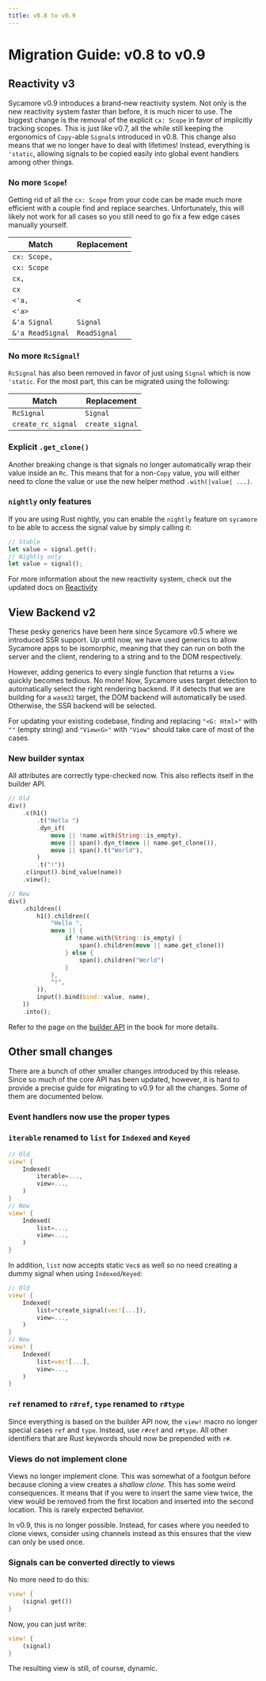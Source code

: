 ```yaml
---
title: v0.8 to v0.9
---
```


# Migration Guide: v0.8 to v0.9

## Reactivity v3

Sycamore v0.9 introduces a brand-new reactivity system. Not only is the new
reactivity system faster than before, it is much nicer to use. The biggest
change is the removal of the explicit `cx: Scope` in favor of implicitly
tracking scopes. This is just like v0.7, all the while still keeping the
ergonomics of `Copy`-able `Signal`s introduced in v0.8. This change also means
that we no longer have to deal with lifetimes! Instead, everything is `'static`,
allowing signals to be copied easily into global event handlers among other
things.

### No more `Scope`!

Getting rid of all the `cx: Scope` from your code can be made much more
efficient with a couple find and replace searches. Unfortunately, this will
likely not work for all cases so you still need to go fix a few edge cases
manually yourself.

| Match            | Replacement  |
| ---------------- | ------------ |
| `cx: Scope,`     | ` `          |
| `cx: Scope`      | ` `          |
| `cx,`            | ` `          |
| `cx`             | ` `          |
| `<'a,`           | `<`          |
| `<'a>`           | ` `          |
| `&'a Signal`     | `Signal`     |
| `&'a ReadSignal` | `ReadSignal` |

### No more `RcSignal`!

`RcSignal` has also been removed in favor of just using `Signal` which is now
`'static`. For the most part, this can be migrated using the following:

| Match              | Replacement     |
| ------------------ | --------------- |
| `RcSignal`         | `Signal`        |
| `create_rc_signal` | `create_signal` |

### Explicit `.get_clone()`

Another breaking change is that signals no longer automatically wrap their value
inside an `Rc`. This means that for a non-`Copy` value, you will either need to
clone the value or use the new helper method `.with(|value| ...)`.

### `nightly` only features

If you are using Rust nightly, you can enable the `nightly` feature on
`sycamore` to be able to access the signal value by simply calling it:

```rust
// Stable
let value = signal.get();
// Nightly only
let value = signal();
```

For more information about the new reactivity system, check out the updated docs
on [Reactivity](/book/introduction/adding-state)

## View Backend v2

These pesky generics have been here since Sycamore v0.5 where we introduced SSR
support. Up until now, we have used generics to allow Sycamore apps to be
isomorphic, meaning that they can run on both the server and the client,
rendering to a string and to the DOM respectively.

However, adding generics to every single function that returns a `View` quickly
becomes tedious. No more! Now, Sycamore uses target detection to automatically
select the right rendering backend. If it detects that we are building for a
`wasm32` target, the DOM backend will automatically be used. Otherwise, the SSR
backend will be selected.

For updating your existing codebase, finding and replacing `"<G: Html>"` with
`""` (empty string) and `"View<G>"` with `"View"` should take care of most of
the cases.

### New builder syntax

All attributes are correctly type-checked now. This also reflects itself in the
builder API.

```rust
// Old
div()
    .c(h1()
        .t("Hello ")
        .dyn_if(
            move || !name.with(String::is_empty),
            move || span().dyn_t(move || name.get_clone()),
            move || span().t("World"),
        )
        .t("!"))
    .c(input().bind_value(name))
    .view();

// New
div()
    .children((
        h1().children((
            "Hello ",
            move || {
                if !name.with(String::is_empty) {
                    span().children(move || name.get_clone())
                } else {
                    span().children("World")
                }
            },
            "!",
        )),
        input().bind(bind::value, name),
    ))
    .into();
```

Refer to the page on the [builder API](/book/guide/view-builder) in the book for
more details.

## Other small changes

There are a bunch of other smaller changes introduced by this release. Since so
much of the core API has been updated, however, it is hard to provide a precise
guide for migrating to v0.9 for all the changes. Some of them are documented
below.

### Event handlers now use the proper types

### `iterable` renamed to `list` for `Indexed` and `Keyed`

```rust
// Old
view! {
    Indexed(
        iterable=...,
        view=...,
    )
}
// New
view! {
    Indexed(
        list=...,
        view=...,
    )
}
```

In addition, `list` now accepts static `Vec`s as well so no need creating a
dummy signal when using `Indexed`/`Keyed`:

```rust
// Old
view! {
    Indexed(
        list=*create_signal(vec![...]),
        view=...,
    )
}
// New
view! {
    Indexed(
        list=vec![...],
        view=...,
    )
}
```

### `ref` renamed to `r#ref`, `type` renamed to `r#type`

Since everything is based on the builder API now, the `view!` macro no longer
special cases `ref` and `type`. Instead, use `r#ref` and `r#type`. All other
identifiers that are Rust keywords should now be prepended with `r#`.

### Views do not implement clone

Views no longer implement clone. This was somewhat of a footgun before because
cloning a view creates a _shallow clone_. This has some weird consequences. It
means that if you were to insert the same view twice, the view would be removed
from the first location and inserted into the second location. This is rarely
expected behavior.

In v0.9, this is no longer possible. Instead, for cases where you needed to
clone views, consider using channels instead as this ensures that the view can
only be used once.

### Signals can be converted directly to views

No more need to do this:

```rust
view! {
    (signal.get())
}
```

Now, you can just write:

```rust
view! {
    (signal)
}
```

The resulting view is still, of course, dynamic.
